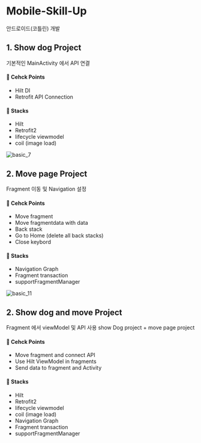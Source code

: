 # Mobile-Skill-Up
안드로이드(코틀린) 개발

## 1. Show dog Project
기본적인 MainActivity 에서 API 연결

#### :loudspeaker: Cehck Points
- Hilt DI
- Retrofit API Connection

#### :wrench: Stacks
- Hilt
- Retrofit2
- lifecycle viewmodel
- coil (image load)

![basic_7](https://github.com/Daseul727/Mobile-Skill-Up/assets/44765748/b80746f7-6a4b-43a7-ab44-01ef6c58d7d9)


## 2. Move page Project
Fragment 이동 및 Navigation 설정

#### :loudspeaker: Cehck Points
- Move fragment
- Move fragmentdata with data
- Back stack
- Go to Home (delete all back stacks)
- Close keybord

#### :wrench: Stacks
- Navigation Graph
- Fragment transaction
- supportFragmentManager


![basic_11](https://github.com/Daseul727/Mobile-Skill-Up/assets/44765748/64892c82-13c7-4abf-9f6c-f9ef68ad4344)


## 2. Show dog and move Project
Fragment 에서 viewModel 및 API 사용
show Dog project + move page project

#### :loudspeaker: Cehck Points
- Move fragment and connect API
- Use Hilt ViewModel in fragments
- Send data to fragment and Activity
  
#### :wrench: Stacks
- Hilt
- Retrofit2
- lifecycle viewmodel
- coil (image load)
- Navigation Graph
- Fragment transaction
- supportFragmentManager


